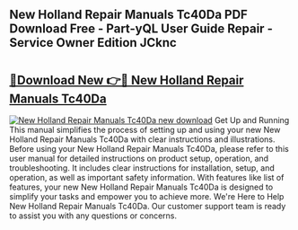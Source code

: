 ## New Holland Repair Manuals Tc40Da PDF Download Free - Part-yQL User Guide Repair - Service Owner Edition JCknc

# <h2><a href="http://bc6543.oget.top/?id=New+Holland+Repair+Manuals+Tc40Da">🔗Download New 👉🔴 New Holland Repair Manuals Tc40Da</a></h2>

[![New Holland Repair Manuals Tc40Da new download](https://i.imgur.com/5g1atiW.png)](http://bc6543.oget.top/?id=New+Holland+Repair+Manuals+Tc40Da)
Get Up and Running This manual simplifies the process of setting up and using your new New Holland Repair Manuals Tc40Da with clear instructions and illustrations. Before using your New Holland Repair Manuals Tc40Da, please refer to this user manual for detailed instructions on product setup, operation, and troubleshooting. It includes clear instructions for installation, setup, and operation, as well as important safety information. With features like list of features, your new New Holland Repair Manuals Tc40Da is designed to simplify your tasks and empower you to achieve more. We're Here to Help New Holland Repair Manuals Tc40Da. Our customer support team is ready to assist you with any questions or concerns.
